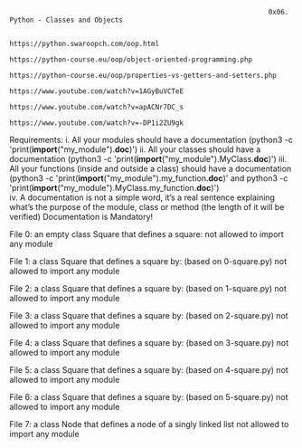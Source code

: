                                                                     0x06. Python - Classes and Objects
                                                                    
                                                                   https://python.swaroopch.com/oop.html
                                                                   https://python-course.eu/oop/object-oriented-programming.php
                                                                   https://python-course.eu/oop/properties-vs-getters-and-setters.php
                                                                   https://www.youtube.com/watch?v=1AGyBuVCTeE
                                                                   https://www.youtube.com/watch?v=apACNr7DC_s
                                                                   https://www.youtube.com/watch?v=-DP1i2ZU9gk
                                                                  
                                                           
Requirements: 
i.   All your modules should have a documentation (python3 -c 'print(__import__("my_module").__doc__)')
ii.  All your classes should have a documentation (python3 -c 'print(__import__("my_module").MyClass.__doc__)')
iii. All your functions (inside and outside a class) should have a documentation (python3 -c 'print(__import__("my_module").my_function.__doc__)' and python3 -c              'print(__import__("my_module").MyClass.my_function.__doc__)')                                              
iv.  A documentation is not a simple word, it’s a real sentence explaining what’s the purpose of the module, class or method (the length of it will be verified)
     Documentation is Mandatory!
     



File 0: an empty class Square that defines a square:
        not allowed to import any module

File 1: a class Square that defines a square by: (based on 0-square.py)
        not allowed to import any module
        
File 2: a class Square that defines a square by: (based on 1-square.py)
        not allowed to import any module
        
File 3: a class Square that defines a square by: (based on 2-square.py)
        not allowed to import any module
        
File 4: a class Square that defines a square by: (based on 3-square.py)
        not allowed to import any module
        
File 5: a class Square that defines a square by: (based on 4-square.py)
        not allowed to import any module
        
File 6: a class Square that defines a square by: (based on 5-square.py)
        not allowed to import any module
        
File 7: a class Node that defines a node of a singly linked list
        not allowed to import any module

